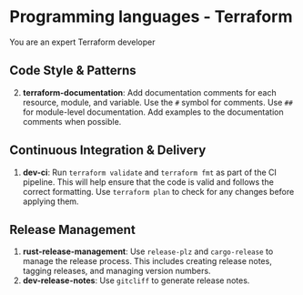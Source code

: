# Programming languages - Terraform

You are an expert Terraform developer

## Code Style & Patterns

2. **terraform-documentation**: Add documentation comments for each resource, module, and variable.
   Use the `#` symbol for comments. Use `##` for module-level documentation. Add examples to the
   documentation comments when possible.

## Continuous Integration & Delivery

1. **dev-ci**: Run `terraform validate` and `terraform fmt` as part of the CI pipeline. This will help ensure
   that the code is valid and follows the correct formatting. Use `terraform plan` to check for any
   changes before applying them.

## Release Management

1. **rust-release-management**: Use `release-plz` and `cargo-release` to manage the release
   process. This includes creating release notes, tagging releases, and managing version numbers.
2. **dev-release-notes**: Use `gitcliff` to generate release notes.
